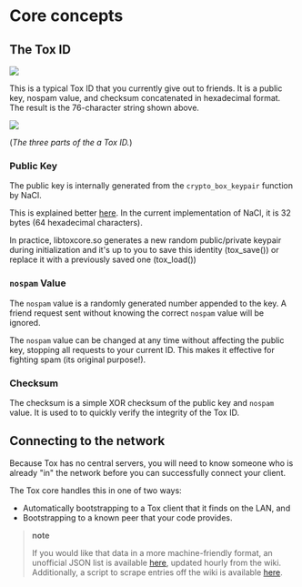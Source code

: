 # Core concepts
## The Tox ID

![](/static/images/public_key.png)

This is a typical Tox ID that you currently give out to friends. It is a public key, nospam value, and checksum concatenated in hexadecimal format. The result is the 76-character string shown above.

![](/static/images/public_key_bd.png)

(*The three parts of the a Tox ID.*)

### Public Key

The public key is internally generated from the `crypto_box_keypair` function by NaCl.

This is explained better [here](http://nacl.cr.yp.to/box.html). In the current implementation of NaCl, it is 32 bytes (64 hexadecimal characters).

In practice, libtoxcore.so generates a new random public/private keypair during initialization and it's up to you to save this identity (tox\_save()) or replace it with a previously saved one (tox\_load())

### `nospam` Value

The `nospam` value is a randomly generated number appended to the key. A friend request sent without knowing the correct `nospam` value will be ignored.

The `nospam` value can be changed at any time without affecting the public key, stopping all requests to your current ID. This makes it effective for fighting spam (its original purpose!).

### Checksum

The checksum is a simple XOR checksum of the public key and `nospam` value. It is used to to quickly verify the integrity of the Tox ID.

## Connecting to the network
Because Tox has no central servers, you will need to know someone who is already "in" the network before you can successfully connect your client.

The Tox core handles this in one of two ways:

-   Automatically bootstrapping to a Tox client that it finds on the LAN, and
-   Bootstrapping to a known peer that your code provides.

> **note**
>
> If you would like that data in a more machine-friendly format, an
> unofficial JSON list is available
> [here](https://dist-build.tox.im/Nodefile.json), updated hourly from
> the wiki. Additionally, a script to scrape entries off the wiki is
> available [here](https://github.com/Jman012/Tox-DHTservers-Updater).
